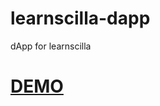 # learnscilla-dapp
dApp for learnscilla

# [DEMO](https://zilpay.github.io/learnscilla-dapp.github.io/)
